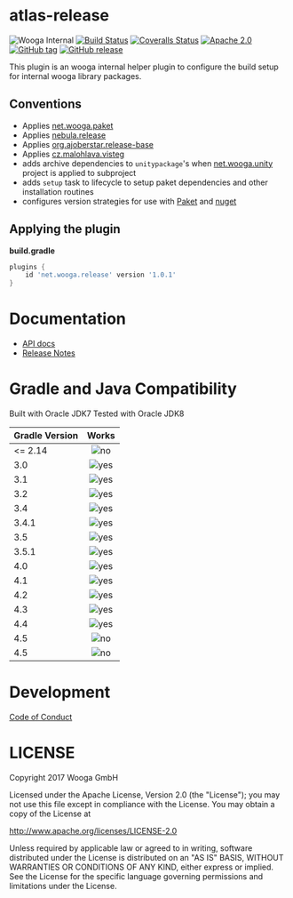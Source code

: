 atlas-release
===========

![Wooga Internal](https://img.shields.io/badge/wooga-internal-lightgray.svg?style=flat-square)
[![Build Status](https://img.shields.io/travis/wooga/atlas-release/master.svg?style=flat-square)](https://travis-ci.org/wooga/atlas-release)
[![Coveralls Status](https://img.shields.io/coveralls/wooga/atlas-release/master.svg?style=flat-square)](https://coveralls.io/github/wooga/atlas-release?branch=master)
[![Apache 2.0](https://img.shields.io/badge/license-Apache%202-blue.svg?style=flat-square)](https://raw.githubusercontent.com/wooga/atlas-release/master/LICENSE)
[![GitHub tag](https://img.shields.io/github/tag/wooga/atlas-release.svg?style=flat-square)]()
[![GitHub release](https://img.shields.io/github/release/wooga/atlas-release.svg?style=flat-square)]()

This plugin is an wooga internal helper plugin to configure the build setup for internal wooga library packages.

Conventions
-----------

* Applies [net.wooga.paket][atlas-paket]
* Applies [nebula.release][nebula-release]
* Applies [org.ajoberstar.release-base][gradle-git]
* Applies [cz.malohlava.visteg][visteg]
* adds archive dependencies to `unitypackage`'s when [net.wooga.unity][atlas-unity] project is applied to subproject
* adds `setup` task to lifecycle to setup paket dependencies and other installation routines
* configures version strategies for use with [Paket][paket] and [nuget][nuget]

Applying the plugin
-------------------

**build.gradle**
```groovy
plugins {
    id 'net.wooga.release' version '1.0.1'
}
```

Documentation
=============

- [API docs](https://wooga.github.io/atlas-release/docs/api/)
- [Release Notes](RELEASE_NOTES.md)

Gradle and Java Compatibility
=============================

Built with Oracle JDK7
Tested with Oracle JDK8

| Gradle Version | Works       |
| :------------- | :---------: |
| <= 2.14        | ![no]       |
| 3.0            | ![yes]      |
| 3.1            | ![yes]      |
| 3.2            | ![yes]      |
| 3.4            | ![yes]      |
| 3.4.1          | ![yes]      |
| 3.5            | ![yes]      |
| 3.5.1          | ![yes]      |
| 4.0            | ![yes]      |
| 4.1            | ![yes]      |
| 4.2            | ![yes]      |
| 4.3            | ![yes]      |
| 4.4            | ![yes]      |
| 4.5            | ![no]      |
| 4.5            | ![no]      |

Development
===========
[Code of Conduct](docs/Code-of-conduct.md)

LICENSE
=======

Copyright 2017 Wooga GmbH

Licensed under the Apache License, Version 2.0 (the "License");
you may not use this file except in compliance with the License.
You may obtain a copy of the License at

<http://www.apache.org/licenses/LICENSE-2.0>

Unless required by applicable law or agreed to in writing, software
distributed under the License is distributed on an "AS IS" BASIS,
WITHOUT WARRANTIES OR CONDITIONS OF ANY KIND, either express or implied.
See the License for the specific language governing permissions and
limitations under the License.

<!-- Links -->
[atlas-paket]:      https://github.com/wooga/atlas-paket
[atlas-unity]:      https://github.com/wooga/atlas-unity
[nebula-release]:   https://github.com/nebula-plugins/nebula-release-plugin
[gradle-git]:       https://github.com/ajoberstar/gradle-git
[visteg]:           https://github.com/mmalohlava/gradle-visteg
[paket]:            https://fsprojects.github.io/Paket/
[nuget]:            https://www.nuget.org/

[yes]:              https://atlas-resources.wooga.com/icons/icon_check.svg "yes"
[no]:               https://atlas-resources.wooga.com/icons/icon_uncheck.svg "no"
